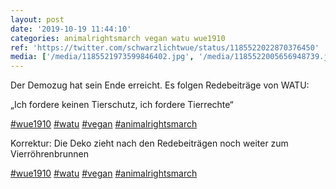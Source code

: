 ```yaml
---
layout: post
date: '2019-10-19 11:44:10'
categories: animalrightsmarch vegan watu wue1910
ref: 'https://twitter.com/schwarzlichtwue/status/1185522022870376450'
media: ['/media/1185521973599846402.jpg', '/media/1185522005656948739.jpg']
---
```

Der Demozug hat sein Ende erreicht. Es folgen Redebeiträge von WATU:



„Ich fordere keinen Tierschutz, ich fordere Tierrechte“

[#wue1910](/t/wue1910) [#watu](/t/watu) [#vegan](/t/vegan) [#animalrightsmarch](/t/animalrightsmarch) 

Korrektur: Die Deko zieht nach den Redebeiträgen noch weiter zum Vierröhrenbrunnen

[#wue1910](/t/wue1910) [#watu](/t/watu) [#vegan](/t/vegan) [#animalrightsmarch](/t/animalrightsmarch)
